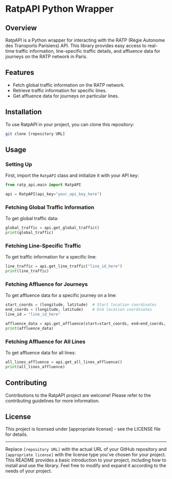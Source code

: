 # RatpAPI Python Wrapper

## Overview
RatpAPI is a Python wrapper for interacting with the RATP (Régie Autonome des Transports Parisiens) API. This library provides easy access to real-time traffic information, line-specific traffic details, and affluence data for journeys on the RATP network in Paris.

## Features
- Fetch global traffic information on the RATP network.
- Retrieve traffic information for specific lines.
- Get affluence data for journeys on particular lines.

## Installation
To use RatpAPI in your project, you can clone this repository:
```bash
git clone [repository URL]
```

## Usage

### Setting Up
First, import the `RatpAPI` class and initialize it with your API key:

```python
from ratp_api.main import RatpAPI

api = RatpAPI(api_key="your_api_key_here")
```

### Fetching Global Traffic Information
To get global traffic data:
```python
global_traffic = api.get_global_traffic()
print(global_traffic)
```

### Fetching Line-Specific Traffic
To get traffic information for a specific line:
```python
line_traffic = api.get_line_traffic("line_id_here")
print(line_traffic)
```

### Fetching Affluence for Journeys
To get affluence data for a specific journey on a line:
```python
start_coords = (longitude, latitude)  # Start location coordinates
end_coords = (longitude, latitude)    # End location coordinates
line_id = "line_id_here"

affluence_data = api.get_affluence(start=start_coords, end=end_coords, line_id=line_id)
print(affluence_data)
```

### Fetching Affluence for All Lines
To get affluence data for all lines:
```python
all_lines_affluence = api.get_all_lines_affluence()
print(all_lines_affluence)
```

## Contributing
Contributions to the RatpAPI project are welcome! Please refer to the contributing guidelines for more information.

## License
This project is licensed under [appropriate license] - see the LICENSE file for details.

---

Replace `[repository URL]` with the actual URL of your GitHub repository and `[appropriate license]` with the license type you've chosen for your project. This README provides a basic introduction to your project, including how to install and use the library. Feel free to modify and expand it according to the needs of your project.